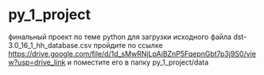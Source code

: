 # py_1_project
финальный проект по теме python
для загрузки исходного файла dst-3.0_16_1_hh_database.csv  пройдите по ссылке https://drive.google.com/file/d/1d_sMwRNjLpAiBZnP5FqepnGbt7p3j9S0/view?usp=drive_link  и поместите его в папку py_1_project/data